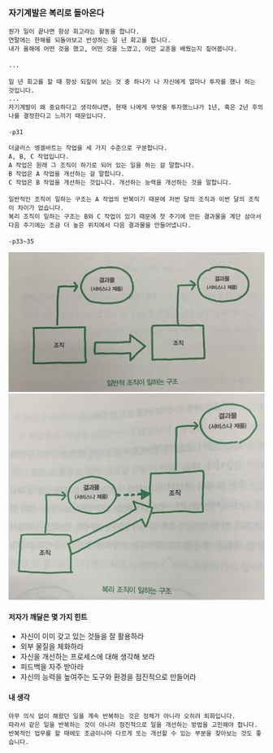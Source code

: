 ### 자기계발은 복리로 돌아온다

```
뭔가 일이 끝나면 항상 회고라는 활동을 합니다.
연말에는 한해를 되돌아보고 반성하는 일 년 회고를 합니다.
내가 올해에 어떤 것을 했고, 어떤 것을 느꼈고, 어떤 교훈을 배웠는지 짚어봅니다.

...

일 년 회고를 할 때 항상 되짚어 보는 것 중 하나가 나 자신에게 얼마나 투자를 했나 하는 것입니다.
...
자기계발이 왜 중요하다고 생각하냐면, 현재 나에게 무엇을 투자했느냐가 1년, 혹은 2년 후의 나를 결정한다고 느끼기 때문입니다.

-p31
```

```
더글러스 엥겔바트는 작업을 세 가지 수준으로 구분합니다.
A, B, C 작업입니다.
A 작업은 원래 그 조직이 하기로 되어 있는 일을 하는 걸 말합니다.
B 작업은 A 작업을 개선하는 걸 말합니다.
C 작업은 B 작업을 개선하는 것입니다. 개선하는 능력을 개선하는 것을 말합니다.

일반적인 조직이 일하는 구조는 A 작업의 반복이기 때문에 저번 달의 조직과 이번 달의 조직이 차이가 없습니다.
복리 조직이 일하는 구조는 B와 C 작업이 있기 때문에 첫 주기에 만든 결과물을 계단 삼아서 다음 주기에는 조금 더 높은 위치에서 다음 결과물을 만들어냅니다.

-p33~35  
```
![IMG_5752.jpeg](..%2F..%2FIMG_5752.jpeg)
![IMG_5753.jpeg](..%2F..%2FIMG_5753.jpeg)

#### 저자가 깨달은 몇 가지 힌트
- 자신이 이미 갖고 있는 것들을 잘 활용하라
- 외부 물질을 체화하라
- 자신을 개선하는 프로세스에 대해 생각해 보라
- 피드백을 자주 받아라
- 자신의 능력을 높여주는 도구와 환경을 점진적으로 만들어라


#### 내 생각
```
아무 의식 없이 해왔던 일을 계속 반복하는 것은 정체가 아니라 오히려 퇴화입니다.
따라서 같은 일을 반복하는 것이 아니라 점진적으로 일을 개선하는 방법을 고민해야 합니다.
반복적인 업무를 할 때에도 조금이나마 다르게 또는 개선할 수 있는 부분을 찾아보는 것도 좋습니다. 
```
